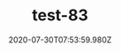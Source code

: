 ---
title: test-83
date: 2020-07-30T07:53:59.980Z
banner_subcontent: asdfsf
category: Personal stories
focus: Assessment of organisational approach
role: Line manager/supervisor
organisation_size: Small (10-49 employees)
industry: Environment & agriculture
content: Lorem ipsum dolor sit amet, consectetur adipiscing elit, sed do eiusmod tempor incididunt ut labore et dolore magna aliqua. Ut enim ad minim veniam, quis nostrud exercitation ullamco laboris nisi ut aliquip ex ea commodo consequat. Duis aute irure dolor in reprehenderit in voluptate velit esse cillum dolore eu fugiat nulla pariatur. Excepteur sint occaecat cupidatat non proident, sunt in culpa qui officia deserunt mollit anim id est laborum.
---